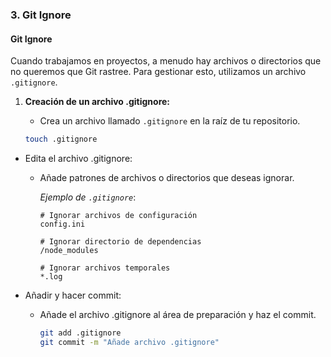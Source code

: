 ### 3. Git Ignore

#### Git Ignore

Cuando trabajamos en proyectos, a menudo hay archivos o directorios que no queremos que Git rastree. Para gestionar esto, utilizamos un archivo `.gitignore`.

1. **Creación de un archivo .gitignore:**
   - Crea un archivo llamado `.gitignore` en la raíz de tu repositorio.

   ```bash
   touch .gitignore
   ```

  - Edita el archivo .gitignore:

      - Añade patrones de archivos o directorios que deseas ignorar.

        *Ejemplo de `.gitignore`*:
        ```
        # Ignorar archivos de configuración
        config.ini
      
        # Ignorar directorio de dependencias
        /node_modules
      
        # Ignorar archivos temporales
        *.log
        ```
  - Añadir y hacer commit:

      - Añade el archivo .gitignore al área de preparación y haz el commit.
        ```bash
        git add .gitignore
        git commit -m "Añade archivo .gitignore"
        ```


